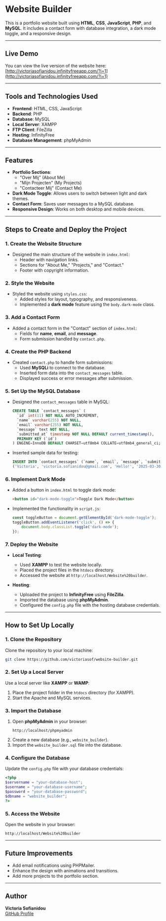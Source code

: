 # Website Builder

This is a portfolio website built using **HTML**, **CSS**, **JavaScript**, **PHP**, and **MySQL**. It includes a contact form with database integration, a dark mode toggle, and a responsive design.

---

## Live Demo
You can view the live version of the website here:  
[http://victoriasofianidou.infinityfreeapp.com/?i=1](http://victoriasofianidou.infinityfreeapp.com/?i=1)

---

## Tools and Technologies Used
- **Frontend**: HTML, CSS, JavaScript
- **Backend**: PHP
- **Database**: MySQL
- **Local Server**: XAMPP
- **FTP Client**: FileZilla
- **Hosting**: InfinityFree
- **Database Management**: phpMyAdmin

---

## Features
- **Portfolio Sections**:
  - "Over Mij" (About Me)
  - "Mijn Projecten" (My Projects)
  - "Contacteer Mij" (Contact Me)
- **Dark Mode Toggle**: Allows users to switch between light and dark themes.
- **Contact Form**: Saves user messages to a MySQL database.
- **Responsive Design**: Works on both desktop and mobile devices.

---

## Steps to Create and Deploy the Project

### 1. Create the Website Structure
- Designed the main structure of the website in `index.html`:
  - Header with navigation links.
  - Sections for "About Me," "Projects," and "Contact."
  - Footer with copyright information.

### 2. Style the Website
- Styled the website using `styles.css`:
  - Added styles for layout, typography, and responsiveness.
  - Implemented a **dark mode** feature using the `body.dark-mode` class.

### 3. Add a Contact Form
- Added a contact form in the "Contact" section of `index.html`:
  - Fields for **name**, **email**, and **message**.
  - Form submission handled by `contact.php`.

### 4. Create the PHP Backend
- Created `contact.php` to handle form submissions:
  - Used **MySQLi** to connect to the database.
  - Inserted form data into the `contact_messages` table.
  - Displayed success or error messages after submission.

### 5. Set Up the MySQL Database
- Designed the `contact_messages` table in MySQL:
  ```sql
  CREATE TABLE `contact_messages` (
    `id` int(11) NOT NULL AUTO_INCREMENT,
    `name` varchar(255) NOT NULL,
    `email` varchar(255) NOT NULL,
    `message` text NOT NULL,
    `submitted_at` timestamp NOT NULL DEFAULT current_timestamp(),
    PRIMARY KEY (`id`)
  ) ENGINE=InnoDB DEFAULT CHARSET=utf8mb4 COLLATE=utf8mb4_general_ci;
  ```

- Inserted sample data for testing:
  ```sql
  INSERT INTO `contact_messages` (`name`, `email`, `message`, `submitted_at`) VALUES
  ('Victoria', 'victoria.sofianidou@gmail.com', 'Hello!', '2025-03-30 20:17:41');
  ```

### 6. Implement Dark Mode
- Added a button in `index.html` to toggle dark mode:
  ```html
  <button id="dark-mode-toggle">Toggle Dark Mode</button>
  ```
- Implemented the functionality in `script.js`:
  ```javascript
  const toggleButton = document.getElementById('dark-mode-toggle');
  toggleButton.addEventListener('click', () => {
      document.body.classList.toggle('dark-mode');
  });
  ```

### 7. Deploy the Website
- **Local Testing**:
  - Used **XAMPP** to test the website locally.
  - Placed the project files in the `htdocs` directory.
  - Accessed the website at `http://localhost/Website%20builder`.

- **Hosting**:
  - Uploaded the project to **InfinityFree** using **FileZilla**.
  - Imported the database using **phpMyAdmin**.
  - Configured the `config.php` file with the hosting database credentials.

---

## How to Set Up Locally

### 1. Clone the Repository
Clone the repository to your local machine:
```bash
git clone https://github.com/victoriasof/website-builder.git
```

### 2. Set Up a Local Server
Use a local server like **XAMPP** or **WAMP**:
1. Place the project folder in the `htdocs` directory (for XAMPP).
2. Start the Apache and MySQL services.

### 3. Import the Database
1. Open **phpMyAdmin** in your browser:
   ```
   http://localhost/phpmyadmin
   ```
2. Create a new database (e.g., `website_builder`).
3. Import the `website_builder.sql` file into the database.

### 4. Configure the Database
Update the `config.php` file with your database credentials:
```php
<?php
$servername = "your-database-host";
$username = "your-database-username";
$password = "your-database-password";
$dbname = "website_builder";
?>
```

### 5. Access the Website
Open the website in your browser:
```
http://localhost/Website%20builder
```

---

## Future Improvements
- Add email notifications using PHPMailer.
- Enhance the design with animations and transitions.
- Add more projects to the portfolio section.

---

## Author
**Victoria Sofianidou**  
[GitHub Profile](https://github.com/victoriasof)


